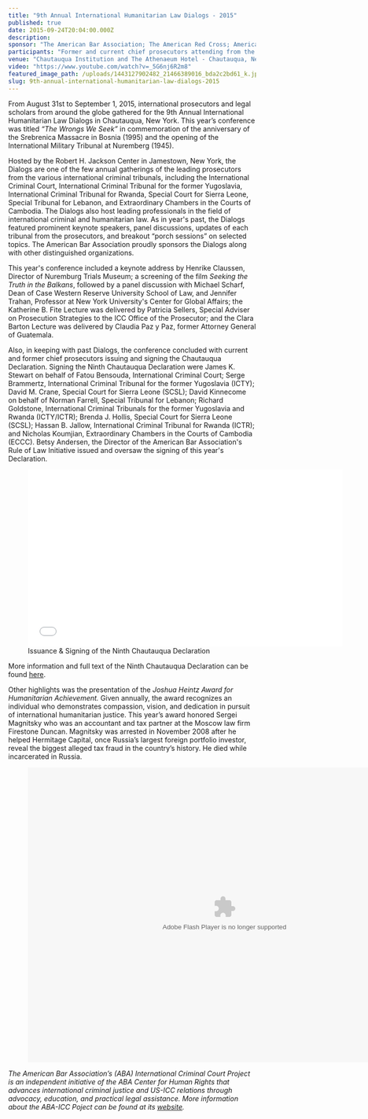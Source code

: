 ```yaml
---
title: "9th Annual International Humanitarian Law Dialogs - 2015"
published: true
date: 2015-09-24T20:04:00.000Z
description:
sponsor: "The American Bar Association; The American Red Cross; American Society of International Law; Case Western Reserve University School of Law; The Chautauqua Institution; Impunity Watch; intlawgrrl;International Bar Association; NYU Center for Global Affairs; The Planethood Foundation; The Robert H. Jackson Center; Syracuse University College of Law; Whitney R. Harris World Law Institute at Washington University School of Law; in association with the United States Holocaust Memorial Museum"
participants: "Former and current chief prosecutors attending from the International Criminal Court, International Criminal Tribunal for the former Yugoslavia, International Criminal Tribunal for Rwanda, Special Court for Sierre Leone, and the Extraordinary Chambers in the Courts of Cambodia."
venue: "Chautauqua Institution and The Athenaeum Hotel - Chautauqua, New York"
video: "https://www.youtube.com/watch?v=_5G6nj6R2m8"
featured_image_path: /uploads/1443127902482_21466389016_bda2c2bd61_k.jpg
slug: 9th-annual-international-humanitarian-law-dialogs-2015
---
```


From August 31st to September 1, 2015, international prosecutors and legal scholars from around the globe gathered for the 9th Annual International Humanitarian Law Dialogs in Chautauqua, New York. This year’s conference was titled _“The Wrongs We Seek”_ in commemoration of the anniversary of the Srebrenica Massacre in Bosnia (1995) and the opening of the International Military Tribunal at Nuremberg (1945).

Hosted by the Robert H. Jackson Center in Jamestown, New York, the Dialogs are one of the few annual gatherings of the leading prosecutors from the various international criminal tribunals, including the International Criminal Court, International Criminal Tribunal for the former Yugoslavia, International Criminal Tribunal for Rwanda, Special Court for Sierra Leone, Special Tribunal for Lebanon, and Extraordinary Chambers in the Courts of Cambodia. The Dialogs also host leading professionals in the field of international criminal and humanitarian law. As in year's past, the Dialogs featured prominent keynote speakers, panel discussions, updates of each tribunal from the prosecutors, and breakout “porch sessions” on selected topics. The American Bar Association proudly sponsors the Dialogs along with other distinguished organizations.

<span class="redactor-ie-paste"></span>

This year's conference included a keynote address by Henrike Claussen, Director of Nuremburg Trials Museum; a screening of the film _Seeking the Truth in the Balkans_, followed by a panel discussion with Michael Scharf, Dean of Case Western Reserve University School of Law, and Jennifer Trahan, Professor at New York University's Center for Global Affairs; the Katherine B. Fite Lecture was delivered by Patricia Sellers, Special Adviser on Prosecution Strategies to the ICC Office of the Prosecutor; and the Clara Barton Lecture was delivered by Claudia Paz y Paz, former Attorney General of Guatemala.

Also, in keeping with past Dialogs, the conference concluded with current and former chief prosecutors issuing and signing the Chautauqua Declaration. Signing the Ninth Chautauqua Declaration were James K. Stewart on behalf of Fatou Bensouda, International Criminal Court; Serge Brammertz, International Criminal Tribunal for the former Yugoslavia (ICTY); David M. Crane, Special Court for Sierra Leone (SCSL); David Kinnecome on behalf of Norman Farrell, Special Tribunal for Lebanon; Richard Goldstone, International Criminal Tribunals for the former Yugoslavia and Rwanda (ICTY/ICTR); Brenda J. Hollis, Special Court for Sierra Leone (SCSL); Hassan B. Jallow, International Criminal Tribunal for Rwanda (ICTR); and Nicholas Koumjian, Extraordinary Chambers in the Courts of Cambodia (ECCC). Betsy Andersen, the Director of the American Bar Association's Rule of Law Initiative issued and oversaw the signing of this year's Declaration.

<figure data-type="video">

<iframe width="640" height="360" class="embedly-embed" src="//cdn.embedly.com/widgets/media.html?src=https%3A%2F%2Fwww.youtube.com%2Fembed%2F2KwihvVJn7k%3Ffeature%3Doembed&amp;url=https%3A%2F%2Fwww.youtube.com%2Fwatch%3Fv%3D2KwihvVJn7k&amp;image=https%3A%2F%2Fi.ytimg.com%2Fvi%2F2KwihvVJn7k%2Fhqdefault.jpg&amp;key=31a2d8b5de5447f0b129e81f50af7b5b&amp;type=text%2Fhtml&amp;schema=youtube" frameborder="0" scrolling="no" allowfullscreen=""></iframe>

<figcaption>Issuance & Signing of the Ninth Chautauqua Declaration</figcaption>

</figure>

More information and full text of the Ninth Chautauqua Declaration can be found [<u>here</u>](https://www.roberthjackson.org/article/9th-annual-law-dialogs-signing-of-the-chautauqua-declaration/ "dialogs").

Other highlights was the presentation of the _Joshua Heintz Award for Humanitarian Achievement._ Given annually, the award recognizes an individual who demonstrates compassion, vision, and dedication in pursuit of international humanitarian justice. This year’s award honored Sergei Magnitsky who was an accountant and tax partner at the Moscow law firm Firestone Duncan. Magnitsky was arrested in November 2008 after he helped Hermitage Capital, once Russia’s largest foreign portfolio investor, reveal the biggest alleged tax fraud in the country’s history. He died while incarcerated in Russia.

<figure data-type="embed"><object width="800" height="600"><param name="flashvars" value="offsite=true&amp;lang=en-us&amp;page_show_url=%2Fphotos%2F126209453%40N05%2Fsets%2F72157658332054450%2Fshow%2F&amp;page_show_back_url=%2Fphotos%2F126209453%40N05%2Fsets%2F72157658332054450%2F&amp;set_id=72157658332054450&amp;jump_to="> <param name="movie" value="https://www.flickr.com/apps/slideshow/show.swf?v=237555616"> <param name="allowFullScreen" value="true"><embed width="800" height="600" src="https://www.flickr.com/apps/slideshow/show.swf?v=237555616" type="application/x-shockwave-flash" allowfullscreen="true" flashvars="offsite=true&amp;lang=en-us&amp;page_show_url=%2Fphotos%2F126209453%40N05%2Fsets%2F72157658332054450%2Fshow%2F&amp;page_show_back_url=%2Fphotos%2F126209453%40N05%2Fsets%2F72157658332054450%2F&amp;set_id=72157658332054450&amp;jump_to="></object></figure>

_The American Bar Association’s (ABA) International Criminal Court Project is an independent initiative of the ABA Center for Human Rights that advances international criminal justice and US-ICC relations through advocacy, education, and practical legal assistance. More information about the ABA-ICC Poject can be found at its_ [<u>_website_</u>](http://www.international-criminal-justice-today.org/news/current-accountability-options-for-international-crimes-committed-in-syria/aba-icc.org/)_._

